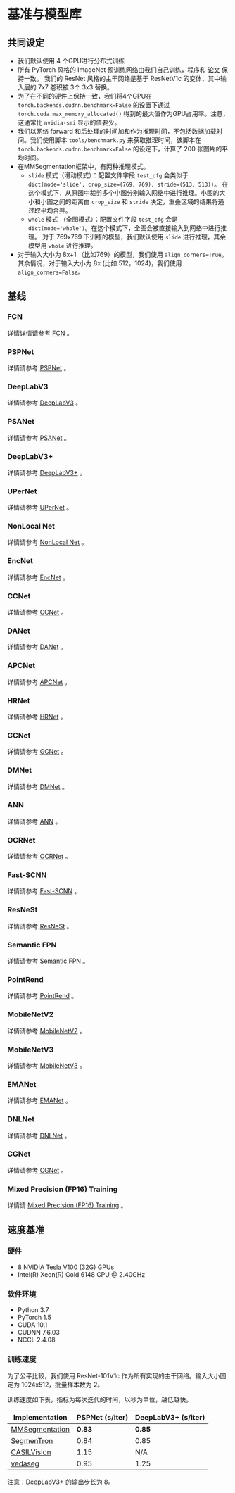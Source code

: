 # 基准与模型库

## 共同设定

* 我们默认使用 4 个GPU进行分布式训练
* 所有 PyTorch 风格的 ImageNet 预训练网络由我们自己训练，程序和 [论文](https://arxiv.org/pdf/1812.01187.pdf) 保持一致。
  我们的 ResNet 风格的主干网络是基于 ResNetV1c 的变体，其中输入层的 7x7 卷积被 3个 3x3 替换。
* 为了在不同的硬件上保持一致，我们将4个GPU在 `torch.backends.cudnn.benchmark=False` 的设置下通过`torch.cuda.max_memory_allocated()` 得到的最大值作为GPU占用率。注意，这通常比 `nvidia-smi` 显示的值要少。
* 我们以网络 forward 和后处理的时间加和作为推理时间，不包括数据加载时间。我们使用脚本 `tools/benchmark.py` 来获取推理时间，该脚本在 `torch.backends.cudnn.benchmark=False` 的设定下，计算了 200 张图片的平均时间。
* 在MMSegmentation框架中，有两种推理模式。
  * `slide` 模式（滑动模式）：配置文件字段 `test_cfg` 会类似于 `dict(mode='slide', crop_size=(769, 769), stride=(513, 513))`。
    在这个模式下，从原图中裁剪多个小图分别输入网络中进行推理。小图的大小和小图之间的距离由 `crop_size` 和 `stride` 决定，重叠区域的结果将通过取平均合并。
  * `whole` 模式 （全图模式）：配置文件字段 `test_cfg` 会是 `dict(mode='whole')`。在这个模式下，全图会被直接输入到网络中进行推理。
    对于 769x769 下训练的模型，我们默认使用 `slide` 进行推理，其余模型用 `whole` 进行推理。
* 对于输入大小为 8x+1 （比如769）的模型，我们使用 `align_corners=True`。其余情况，对于输入大小为 8x (比如 512，1024)，我们使用 `align_corners=False`。

## 基线

### FCN

详情详情请参考 [FCN](https://github.com/open-mmlab/mmsegmentation/blob/master/configs/fcn) 。

### PSPNet

详情请参考 [PSPNet](https://github.com/open-mmlab/mmsegmentation/blob/master/configs/pspnet) 。

### DeepLabV3

详情请参考 [DeepLabV3](https://github.com/open-mmlab/mmsegmentation/blob/master/configs/deeplabv3) 。

### PSANet

详情请参考 [PSANet](https://github.com/open-mmlab/mmsegmentation/blob/master/configs/psanet) 。

### DeepLabV3+

详情请参考 [DeepLabV3+](https://github.com/open-mmlab/mmsegmentation/blob/master/configs/deeplabv3plus) 。

### UPerNet

详情请参考 [UPerNet](https://github.com/open-mmlab/mmsegmentation/blob/master/configs/upernet) 。

### NonLocal Net

详情请参考 [NonLocal Net](https://github.com/open-mmlab/mmsegmentation/blob/master/configs/nlnet) 。

### EncNet

详情请参考 [EncNet](https://github.com/open-mmlab/mmsegmentation/blob/master/configs/encnet) 。

### CCNet

详情请参考 [CCNet](https://github.com/open-mmlab/mmsegmentation/blob/master/configs/ccnet) 。

### DANet

详情请参考 [DANet](https://github.com/open-mmlab/mmsegmentation/blob/master/configs/danet) 。

### APCNet

详情请参考 [APCNet](https://github.com/open-mmlab/mmsegmentation/blob/master/configs/apcnet) 。

### HRNet

详情请参考 [HRNet](https://github.com/open-mmlab/mmsegmentation/blob/master/configs/hrnet) 。

### GCNet

详情请参考 [GCNet](https://github.com/open-mmlab/mmsegmentation/blob/master/configs/gcnet) 。

### DMNet

详情请参考 [DMNet](https://github.com/open-mmlab/mmsegmentation/blob/master/configs/dmnet) 。

### ANN

详情请参考 [ANN](https://github.com/open-mmlab/mmsegmentation/blob/master/configs/ann) 。

### OCRNet

详情请参考 [OCRNet](https://github.com/open-mmlab/mmsegmentation/blob/master/configs/ocrnet) 。

### Fast-SCNN

详情请参考 [Fast-SCNN](https://github.com/open-mmlab/mmsegmentation/blob/master/configs/fastscnn) 。

### ResNeSt

详情请参考 [ResNeSt](https://github.com/open-mmlab/mmsegmentation/blob/master/configs/resnest) 。

### Semantic FPN

详情请参考 [Semantic FPN](https://github.com/open-mmlab/mmsegmentation/blob/master/configs/semfpn) 。

### PointRend

详情请参考 [PointRend](https://github.com/open-mmlab/mmsegmentation/blob/master/configs/point_rend) 。

### MobileNetV2

详情请参考 [MobileNetV2](https://github.com/open-mmlab/mmsegmentation/blob/master/configs/mobilenet_v2) 。

### MobileNetV3

详情请参考 [MobileNetV3](https://github.com/open-mmlab/mmsegmentation/blob/master/configs/mobilenet_v3) 。

### EMANet

详情请参考 [EMANet](https://github.com/open-mmlab/mmsegmentation/blob/master/configs/emanet) 。

### DNLNet

详情请参考 [DNLNet](https://github.com/open-mmlab/mmsegmentation/blob/master/configs/dnlnet) 。

### CGNet

详情请参考 [CGNet](https://github.com/open-mmlab/mmsegmentation/blob/master/configs/cgnet) 。

### Mixed Precision (FP16) Training

详情请 [Mixed Precision (FP16) Training](https://github.com/open-mmlab/mmsegmentation/blob/master/configs/fp16/README.md) 。

## 速度基准

### 硬件

* 8 NVIDIA Tesla V100 (32G) GPUs
* Intel(R) Xeon(R) Gold 6148 CPU @ 2.40GHz

### 软件环境

* Python 3.7
* PyTorch 1.5
* CUDA 10.1
* CUDNN 7.6.03
* NCCL 2.4.08

### 训练速度

为了公平比较，我们使用 ResNet-101V1c 作为所有实现的主干网络。输入大小固定为 1024x512，批量样本数为 2。

训练速度如下表，指标为每次迭代的时间，以秒为单位，越低越快。

| Implementation | PSPNet (s/iter) | DeepLabV3+ (s/iter) |
|----------------|-----------------|---------------------|
| [MMSegmentation](https://github.com/open-mmlab/mmsegmentation)              | **0.83**       | **0.85**   |
| [SegmenTron](https://github.com/LikeLy-Journey/SegmenTron)                  | 0.84           | 0.85       |
| [CASILVision](https://github.com/CSAILVision/semantic-segmentation-pytorch) | 1.15           | N/A          |
| [vedaseg](https://github.com/Media-Smart/vedaseg)                           | 0.95           | 1.25       |

注意：DeepLabV3+ 的输出步长为 8。
